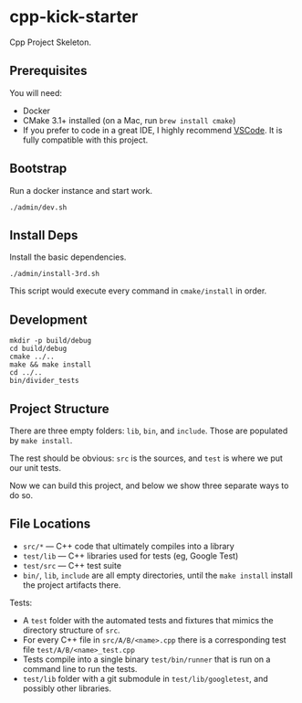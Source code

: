 # cpp-kick-starter

Cpp Project Skeleton.

## Prerequisites

You will need:

- Docker
- CMake 3.1+ installed (on a Mac, run `brew install cmake`)
- If you prefer to code in a great IDE, I highly recommend [VSCode](https://code.visualstudio.com/). It is fully compatible with this project.

## Bootstrap

Run a docker instance and start work.

```
./admin/dev.sh
```

## Install Deps

Install the basic dependencies.

```
./admin/install-3rd.sh
```

This script would execute every command in `cmake/install` in order.

## Development

```
mkdir -p build/debug
cd build/debug
cmake ../..
make && make install
cd ../..
bin/divider_tests
```

## Project Structure

There are three empty folders: `lib`, `bin`, and `include`. Those are populated by `make install`.

The rest should be obvious: `src` is the sources, and `test` is where we put our unit tests.

Now we can build this project, and below we show three separate ways to do so.

## File Locations

- `src/*` — C++ code that ultimately compiles into a library
- `test/lib` — C++ libraries used for tests (eg, Google Test)
- `test/src` — C++ test suite
- `bin/`, `lib`, `include` are all empty directories, until the `make install` install the project artifacts there.

Tests:

- A `test` folder with the automated tests and fixtures that mimics the directory structure of `src`.
- For every C++ file in `src/A/B/<name>.cpp` there is a corresponding test file `test/A/B/<name>_test.cpp`
- Tests compile into a single binary `test/bin/runner` that is run on a command line to run the tests.
- `test/lib` folder with a git submodule in `test/lib/googletest`, and possibly other libraries.
